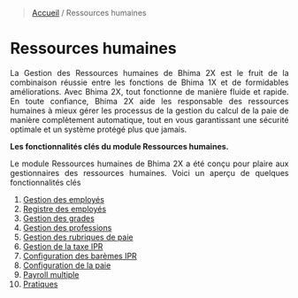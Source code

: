 > [Accueil](../index.md) / Ressources humaines

# Ressources humaines

<div style='text-align: justify;'>
La Gestion des Ressources humaines de Bhima 2X est le fruit de la combinaison réussie entre les fonctions de Bhima 1X et de formidables améliorations.
Avec Bhima 2X, tout fonctionne de manière fluide et rapide. 
En toute confiance, Bhima 2X aide les responsable des ressources humaines à mieux gérer les processus 
de la gestion du calcul de la paie de manière complètement automatique, tout en vous garantissant une sécurité optimale et un système protégé plus que jamais.</div>

<strong>Les fonctionnalités clés du module Ressources humaines.</strong>
<div style='text-align: justify;'>Le module Ressources humaines de Bhima 2X a été conçu pour plaire aux gestionnaires des ressources humaines. Voici un aperçu de quelques fonctionnalités clés</div>


1. [Gestion des employés](./gestion_employes)
2. [Registre des employés](./registre_employes)
3. [Gestion des grades](./gestion_grades)
4. [Gestion des professions](./gestion_professions)
5. [Gestion des rubriques de paie](./gestion_rub_paie)
6. [Gestion de la taxe IPR](./gestion_taxe_ipr)
7. [Configuration des barèmes IPR](./config_baremes_ipr)
8. [Configuration de la paie](./config_paie)
9. [Payroll multiple](./payroll_multiple)
10. [Pratiques](./pratiques)